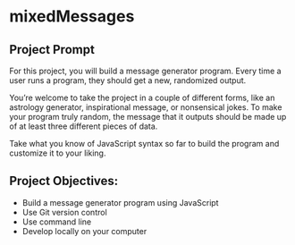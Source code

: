 # mixedMessages

## Project Prompt
For this project, you will build a message generator program. Every time a user runs a program, they should get a new, randomized output. 

You’re welcome to take the project in a couple of different forms, like an astrology generator, inspirational message, or nonsensical jokes. To make your program truly random, the message that it outputs should be made up of at least three different pieces of data. 

Take what you know of JavaScript syntax so far to build the program and customize it to your liking.

## Project Objectives:
- Build a message generator program using JavaScript
- Use Git version control
- Use command line
- Develop locally on your computer